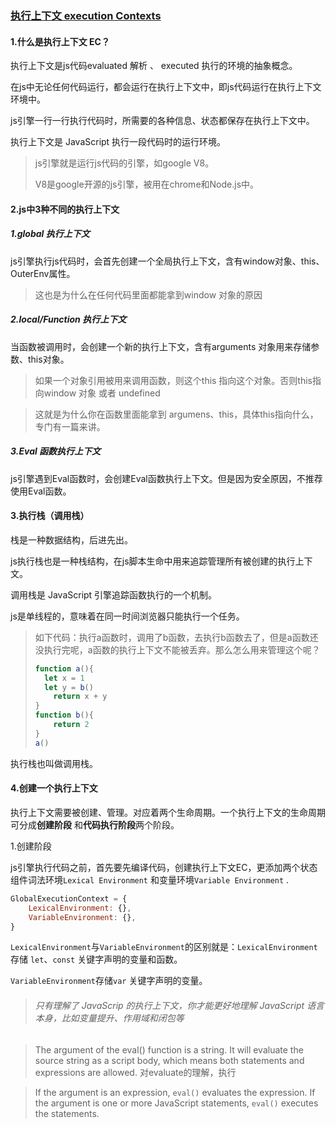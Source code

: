 ### [执行上下文 execution Contexts](https://tc39.es/ecma262/#sec-execution-contexts)

#### 1.什么是执行上下文 EC？

执行上下文是js代码evaluated 解析 、 executed 执行的环境的抽象概念。

在js中无论任何代码运行，都会运行在执行上下文中，即js代码运行在执行上下文环境中。

js引擎一行一行执行代码时，所需要的各种信息、状态都保存在执行上下文中。

执行上下文是 JavaScript 执行一段代码时的运行环境。

> js引擎就是运行js代码的引擎，如google V8。
>
> V8是google开源的js引擎，被用在chrome和Node.js中。
>

#### 2.js中3种不同的执行上下文

##### 1.global  执行上下文

js引擎执行js代码时，会首先创建一个全局执行上下文，含有window对象、this、OuterEnv属性。

> 这也是为什么在任何代码里面都能拿到window 对象的原因

##### 2.local/Function 执行上下文

当函数被调用时，会创建一个新的执行上下文，含有arguments 对象用来存储参数、this对象。

> 如果一个对象引用被用来调用函数，则这个this 指向这个对象。否则this指向window 对象 或者 undefined

> 这就是为什么你在函数里面能拿到 argumens、this，具体this指向什么，专门有一篇来讲。

##### 3.Eval 函数执行上下文

js引擎遇到Eval函数时，会创建Eval函数执行上下文。但是因为安全原因，不推荐使用Eval函数。

#### 3.执行栈（调用栈）

栈是一种数据结构，后进先出。

js执行栈也是一种栈结构，在js脚本生命中用来追踪管理所有被创建的执行上下文。

调用栈是 JavaScript 引擎追踪函数执行的一个机制。

js是单线程的，意味着在同一时间浏览器只能执行一个任务。

> 如下代码：执行a函数时，调用了b函数，去执行b函数去了，但是a函数还没执行完呢，a函数的执行上下文不能被丢弃。那么怎么用来管理这个呢？
>
> ```javascript
> function a(){
> 	let x = 1
> 	let y = b()
>     return x + y
> }
> function b(){
>     return 2
> }
> a()
> ```

执行栈也叫做调用栈。

#### 4.创建一个执行上下文

执行上下文需要被创建、管理。对应着两个生命周期。一个执行上下文的生命周期可分成**创建阶段** 和**代码执行阶段**两个阶段。

1.创建阶段

js引擎执行代码之前，首先要先编译代码，创建执行上下文EC，更添加两个状态组件词法环境`Lexical Environment` 和变量环境`Variable Environment` .

```javascript
GlobalExecutionContext = {
    LexicalEnvironment: {},
    VariableEnvironment: {},
}
```

`LexicalEnvironment`与`VariableEnvironment`的区别就是：`LexicalEnvironment`存储 `let`、`const` 关键字声明的变量和函数。

`VariableEnvironment`存储`var` 关键字声明的变量。

> ###### 只有理解了 JavaScrip 的执行上下文，你才能更好地理解 JavaScript 语言本身，比如变量提升、作用域和闭包等

[1]: https://stackoverflow.com/questions/49832187/how-to-understand-js-realms	"how to understand js realms"
[2]: https://tc39.es/ecma262/#sec-executable-code-and-execution-contexts	"ecma262 2023 执行代码与执行环境"
[3]: https://www.atatus.com/blog/javascript-execution-context/	"js中的执行上下文"
[4]: https://exploringjs.com/impatient-js/ch_dynamic-code-evaluation.html	"动态生成可执行代码 evaluation "
[5]: https://developer.mozilla.org/en-US/docs/Web/JavaScript/Reference/Global_Objects/eval	" eval MDN"

> The argument of the eval() function is a string.  It will evaluate the source string as a script body, which means both statements and expressions are allowed. 对evaluate的理解，执行 

[6]: https://blog.bitsrc.io/understanding-execution-context-and-execution-stack-in-javascript-1c9ea8642dd0	"执行上线文、执行栈"
[7]: https://betterprogramming.pub/understanding-context-scope-execution-context-and-8-different-this-value-in-javascript-3366f2ecac6f
[8]: https://www.w3schools.com/jsref/jsref_eval.asp	" eval"

> If the argument is an expression, `eval()` evaluates the expression. If the argument is one or more JavaScript statements, `eval()` executes the statements.

[9]: https://medium.com/@valentinog/javascript-what-is-the-execution-context-what-is-the-call-stack-bd23c78f10d1	"什么是执行上下文？什么是调用栈？"
[10]: https://levelup.gitconnected.com/learn-javascript-fundamentals-scope-context-execution-context-9fe8673b3164
[11]: https://stackoverflow.com/questions/9384758/what-is-the-execution-context-in-javascript-exactly


